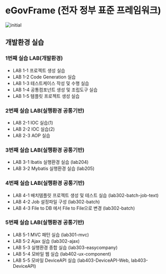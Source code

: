 # eGovFrame (전자 정부 표준 프레임워크) 
![initial](https://user-images.githubusercontent.com/81547780/135213379-88d2d46d-1627-494f-849f-a759a81a6bc3.png)
## 개발환경 실습 
### 1번째 실습 LAB(개발환경)
* LAB 1-1 프로젝트 생성 실습
* LAB 1-2 Code Generation 실습
* LAB 1-3 테스트케이스 작성 및 수행 실습
* LAB 1-4 공통컴포넌트 생성 및 조립도구 실습
* LAB 1-5 템플릿 프로젝트 생성 실습
### 2번째 실습 LAB(실행환경 공통기반)
* LAB 2-1 IOC 실습(1)
* LAB 2-2 IOC 실습(2)
* LAB 2-3 AOP 실습
### 3번째 실습 LAB(실행환경 공통기반)
* LAB 3-1 Ibatis 실행환경 실습 (lab204)
* LAB 3-2 Mybatis 실행환경 실습 (lab205)
### 4번째 실습 LAB(실행환경 공통기반)
* LAB 4-1 배치템플릿 프로젝트 생성 및 테스트 실습 (lab302-batch-job-text)
* LAB 4-2 Job 설정파일 구성 (lab302-batch)
* LAB 4-3 File to DB 에서 File to File으로 변경 (lab302-batch)
### 5번째 실습 LAB(실행환경 공통기반)
* LAB 5-1 MVC 패턴 실습 (lab301-mvc)
* LAB 5-2 Ajax 실습 (lab302-ajax)
* LAB 5-3 실행환경 종합 실습 (lab303-easycompany)
* LAB 5-4 모바일 웹 실습 (lab402-ux-component)
* LAB 5-5 모바일 DeviceAPI 실습 (lab403-DeviceAPI-Web, lab403-DeviceAPI)
